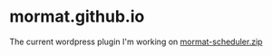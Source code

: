 # mormat.github.io

The current wordpress plugin I'm working on [mormat-scheduler.zip](https://mormat.github.io/mormat-scheduler.zip)
